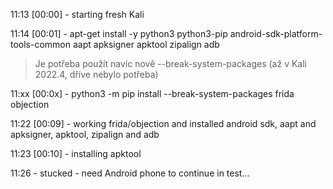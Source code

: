 11:13 [00:00] - starting fresh Kali

11:14 [00:01] - apt-get install -y python3 python3-pip android-sdk-platform-tools-common aapt apksigner apktool zipalign adb

> Je potřeba použít navíc nově --break-system-packages (až v Kali 2022.4, dříve nebylo potřeba)

11:xx [00:0x] - python3 -m pip install --break-system-packages frida objection

11:22 [00:09] - working frida/objection and installed android sdk, aapt and apksigner, apktool, zipalign and adb

11:23 [00:10] - installing apktool

11:26 - stucked - need Android phone to continue in test...